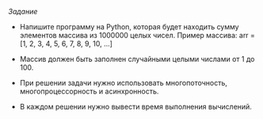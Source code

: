 *Задание*

* Напишите программу на Python, которая будет находить
сумму элементов массива из 1000000 целых чисел.
Пример массива: arr = [1, 2, 3, 4, 5, 6, 7, 8, 9, 10, ...]
* Массив должен быть заполнен случайными целыми числами от 1 до 100.

* При решении задачи нужно использовать многопоточность, многопроцессорность и асинхронность. 
* В каждом решении нужно вывести время выполнения
вычислений.